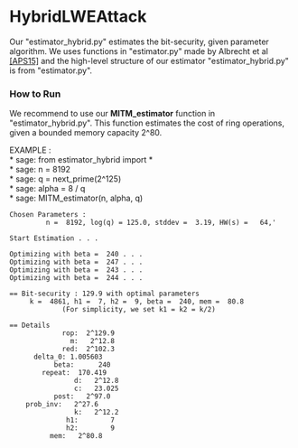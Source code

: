 # HybridLWEAttack

Our "estimator_hybrid.py" estimates the bit-security, given parameter algorithm.
We uses functions in "estimator.py" made by Albrecht et al [[APS15]](https://eprint.iacr.org/2015/046)
and the high-level structure of our estimator "estimator_hybrid.py" is from "estimator.py".

### How to Run

We recommend to use our **MITM_estimator** function in "estimator_hybrid.py". This function estimates the cost of ring operations, given a bounded memory capacity 2^80.

EXAMPLE :\
    * sage: from estimator_hybrid import *\
    * sage: n = 8192\
    * sage: q = next_prime(2^125)\
    * sage: alpha = 8 / q\
    * sage: MITM_estimator(n, alpha, q)
    
    
    

    Chosen Parameters :
             n =  8192, log(q) = 125.0, stddev =  3.19, HW(s) =   64,'
     
    Start Estimation . . .

    Optimizing with beta =  240 . . .
    Optimizing with beta =  247 . . .
    Optimizing with beta =  243 . . .
    Optimizing with beta =  244 . . .

    == Bit-security : 129.9 with optimal parameters
         k =  4861, h1 =  7, h2 =  9, beta =  240, mem =  80.8
                 (For simplicity, we set k1 = k2 = k/2)

    == Details
                 rop:  2^129.9
                   m:   2^12.8
                 red:  2^102.3
          delta_0: 1.005603
               beta:      240
            repeat:  170.419
                    d:   2^12.8
                    c:   23.025
               post:   2^97.0
        prob_inv:   2^27.6
                    k:   2^12.2
                  h1:        7
                  h2:        9
              mem:   2^80.8
